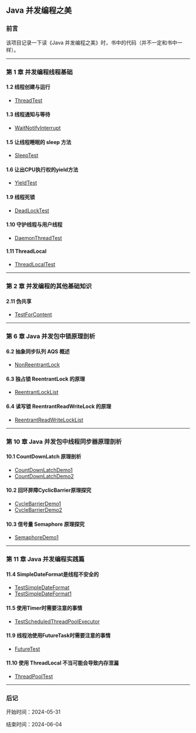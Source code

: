 ## Java 并发编程之美

### 前言
该项目记录一下读《Java 并发编程之美》时，书中的代码（并不一定和书中一样）。

---

### 第 1 章 并发编程线程基础
#### 1.2 线程创建与运行
* [ThreadTest](./src/chapter01/ThreadTest.java)

#### 1.3 线程通知与等待
* [WaitNotifyInterrupt](./src/chapter01/WaitNotifyInterrupt.java)

#### 1.5 让线程睡眠的 sleep 方法
* [SleepTest](./src/chapter01/SleepTest.java)

#### 1.6 让出CPU执行权的yield方法
* [YieldTest](./src/chapter01/YieldTest.java)

#### 1.9 线程死锁
* [DeadLockTest](./src/chapter01/DeadLockTest.java)

#### 1.10 守护线程与用户线程
* [DaemonThreadTest](./src/chapter01/DaemonThreadTest.java)

#### 1.11 ThreadLocal
* [ThreadLocalTest](./src/chapter01/ThreadLocalTest.java)

---

### 第 2 章 并发编程的其他基础知识

#### 2.11 伪共享
* [TestForContent](./src/chapter02/TestForContent.java)

---

### 第 6 章 Java 并发包中锁原理剖析

#### 6.2 抽象同步队列 AQS 概述
* [NonReentrantLock](./src/chapter06/NonReentrantLock.java)

#### 6.3 独占锁 ReentrantLock 的原理
* [ReentrantLockList](./src/chapter06/ReentrantLockList.java)

#### 6.4 读写锁 ReentrantReadWriteLock 的原理
* [ReentrantReadWriteLockList](./src/chapter06/ReentrantReadWriteLockList.java)

---

### 第 10 章 Java 并发包中线程同步器原理剖析

#### 10.1 CountDownLatch 原理剖析
* [CountDownLatchDemo1](./src/chapter10/CountDownLatchDemo1.java)
* [CountDownLatchDemo2](./src/chapter10/CountDownLatchDemo2.java)

#### 10.2 回环屏障CyclicBarrier原理探究
* [CycleBarrierDemo1](./src/chapter10/CycleBarrierDemo1.java)
* [CycleBarrierDemo2](./src/chapter10/CycleBarrierDemo2.java)

#### 10.3 信号量 Semaphore 原理探究
* [SemaphoreDemo1](./src/chapter10/SemaphoreDemo1.java)

---

### 第 11 章 Java 并发编程实践篇

#### 11.4 SimpleDateFormat是线程不安全的
* [TestSimpleDateFormat](./src/chapter11/TestSimpleDateFormat.java)
* [TestSimpleDateFormat1](./src/chapter11/TestSimpleDateFormat2.java)

#### 11.5 使用Timer时需要注意的事情
* [TestScheduledThreadPoolExecutor](./src/chapter11/TestScheduledThreadPoolExecutor.java)

#### 11.9 线程池使用FutureTask时需要注意的事情
* [FutureTest](./src/chapter11/FutureTest.java)

#### 11.10 使用 ThreadLocal 不当可能会导致内存泄漏
* [ThreadPoolTest](./src/chapter11/ThreadPoolTest.java)

---

### 后记

开始时间：2024-05-31

结束时间：2024-06-04